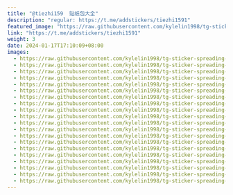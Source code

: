 ```yaml
---
title: "@tiezhi159  贴纸包大全"
description: "regular: https://t.me/addstickers/tiezhi1591"
featured_image: "https://raw.githubusercontent.com/kylelin1998/tg-sticker-spreading-worldwide-images/main/img/47acbfa2-8920-45a0-8e01-547c71fe4ebe.jpg"
link: "https://t.me/addstickers/tiezhi1591"
weight: 3
date: 2024-01-17T17:10:09+08:00
images:
  - https://raw.githubusercontent.com/kylelin1998/tg-sticker-spreading-worldwide-images/main/img/47acbfa2-8920-45a0-8e01-547c71fe4ebe.jpg
  - https://raw.githubusercontent.com/kylelin1998/tg-sticker-spreading-worldwide-images/main/img/cf5b1957-dd4f-46f7-b5dc-ab2ecd425f85.jpg
  - https://raw.githubusercontent.com/kylelin1998/tg-sticker-spreading-worldwide-images/main/img/52953b4b-c6c1-4ca1-bb93-76956ebfc453.jpg
  - https://raw.githubusercontent.com/kylelin1998/tg-sticker-spreading-worldwide-images/main/img/df382787-d655-4206-884f-453b169f5b31.jpg
  - https://raw.githubusercontent.com/kylelin1998/tg-sticker-spreading-worldwide-images/main/img/4b66e0af-103f-41e9-8bce-ca00bd688bbe.jpg
  - https://raw.githubusercontent.com/kylelin1998/tg-sticker-spreading-worldwide-images/main/img/7f3eac03-3f42-4bb2-bb1e-fb338948edaf.jpg
  - https://raw.githubusercontent.com/kylelin1998/tg-sticker-spreading-worldwide-images/main/img/9265156c-772e-4ff0-bda2-ad7b0d969b37.jpg
  - https://raw.githubusercontent.com/kylelin1998/tg-sticker-spreading-worldwide-images/main/img/1227cef1-99fe-46a9-ba6c-78caee0e3b6a.jpg
  - https://raw.githubusercontent.com/kylelin1998/tg-sticker-spreading-worldwide-images/main/img/ad5d25c9-9cbd-44a2-bb54-c812369bad3e.jpg
  - https://raw.githubusercontent.com/kylelin1998/tg-sticker-spreading-worldwide-images/main/img/52c1f2f9-6162-4d13-a516-b47429ec9a49.jpg
  - https://raw.githubusercontent.com/kylelin1998/tg-sticker-spreading-worldwide-images/main/img/71b90b10-7cf7-4803-9018-180219c7ad77.jpg
  - https://raw.githubusercontent.com/kylelin1998/tg-sticker-spreading-worldwide-images/main/img/330deb1e-c96e-466f-b482-a3d399eea481.jpg
  - https://raw.githubusercontent.com/kylelin1998/tg-sticker-spreading-worldwide-images/main/img/50d922c2-dbe3-4ef0-bb24-0000322e85d2.jpg
  - https://raw.githubusercontent.com/kylelin1998/tg-sticker-spreading-worldwide-images/main/img/2c1122bb-1473-4829-993f-bdc6bba63ee2.jpg
  - https://raw.githubusercontent.com/kylelin1998/tg-sticker-spreading-worldwide-images/main/img/c19fa458-31ce-457f-9e67-1cd6c76ac144.jpg
  - https://raw.githubusercontent.com/kylelin1998/tg-sticker-spreading-worldwide-images/main/img/e517eea0-a8d9-42e1-aabc-0bc1c7a313c8.jpg
  - https://raw.githubusercontent.com/kylelin1998/tg-sticker-spreading-worldwide-images/main/img/ba3fa910-744f-48a2-82d0-6d770e13c89d.jpg
  - https://raw.githubusercontent.com/kylelin1998/tg-sticker-spreading-worldwide-images/main/img/032c4213-3f1a-4e8a-950d-9a0264f86a1d.jpg
  - https://raw.githubusercontent.com/kylelin1998/tg-sticker-spreading-worldwide-images/main/img/0d4c23b9-bf79-4456-91f4-70e64e026561.jpg
  - https://raw.githubusercontent.com/kylelin1998/tg-sticker-spreading-worldwide-images/main/img/e59c6074-212a-4583-961b-d440197dae90.jpg
---
```

